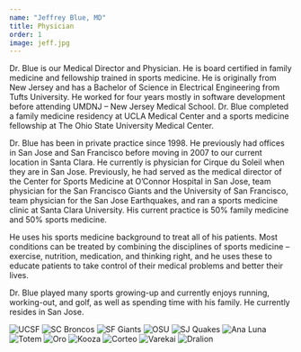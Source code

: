 ```yaml
---
name: "Jeffrey Blue, MD"
title: Physician
order: 1
image: jeff.jpg
---
```

Dr. Blue is our Medical Director and Physician. He is board certified in family medicine and fellowship trained in sports medicine. He is originally from New Jersey and has a Bachelor of Science in Electrical Engineering from Tufts University. He worked for four years mostly in software development before attending UMDNJ – New Jersey Medical School. Dr. Blue completed a family medicine residency at UCLA Medical Center and a sports medicine fellowship at The Ohio State University Medical Center.

Dr. Blue has been in private practice since 1998. He previously had offices in San Jose and San Francisco before moving in 2007 to our current location in Santa Clara. He currently is physician for Cirque du Soleil when they are in San Jose. Previously, he had served as the medical director of the Center for Sports Medicine at O’Connor Hospital in San Jose, team physician for the San Francisco Giants and the University of San Francisco, team physician for the San Jose Earthquakes, and ran a sports medicine clinic at Santa Clara University. His current practice is 50% family medicine and 50% sports medicine.

He uses his sports medicine background to treat all of his patients. Most conditions can be treated by combining the disciplines of sports medicine – exercise, nutrition, medication, and thinking right, and he uses these to educate patients to take control of their medical problems and better their lives.

Dr. Blue played many sports growing-up and currently enjoys running, working-out, and golf, as well as spending time with his family. He currently resides in San Jose.

<section id="photos">
  <img src="{{ '/images/2916784.jpg' | relative_url }}" alt="UCSF">
  <img src="{{ '/images/6012592.jpg' | relative_url }}" alt="SC Broncos">
  <img src="{{ '/images/6265523_orig.jpg' | relative_url }}" alt="SF Giants">
  <img src="{{ '/images/3206498_orig.jpg' | relative_url }}" alt="OSU">
  <img src="{{ '/images/9622404.png' | relative_url }}" alt="SJ Quakes">
  <img src="{{ '/images/7764126_orig.jpg' | relative_url }}" alt="Ana Luna">
  <img src="{{ '/images/5965763_orig.jpg' | relative_url }}" alt="Totem">
  <img src="{{ '/images/9956769_orig.jpg' | relative_url }}" alt="Oro">
  <img src="{{ '/images/4157908.jpg' | relative_url }}" alt="Kooza">
  <img src="{{ '/images/6969183_orig.jpg' | relative_url }}" alt="Corteo">
  <img src="{{ '/images/8010037.jpg' | relative_url }}" alt="Varekai">
  <img src="{{ '/images/4512040.jpg' | relative_url }}" alt="Dralion">
</section>
